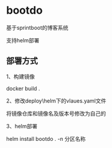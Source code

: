 # bootdo
基于sprintboot的博客系统

支持helm部署

## 部署方式
1、构建镜像

docker build .

2、修改deploy\helm下的vlaues.yaml文件

将镜像仓库和镜像名及版本号修改为自己的

3、helm部署

helm install bootdo . -n 分区名称
